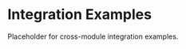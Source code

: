 <!-- file: examples/integration/README.md -->
<!-- version: 1.0.0 -->
<!-- guid: b9d6ffeb-96c0-4c11-9432-3a4cd86c1d6b -->

# Integration Examples

Placeholder for cross-module integration examples.
